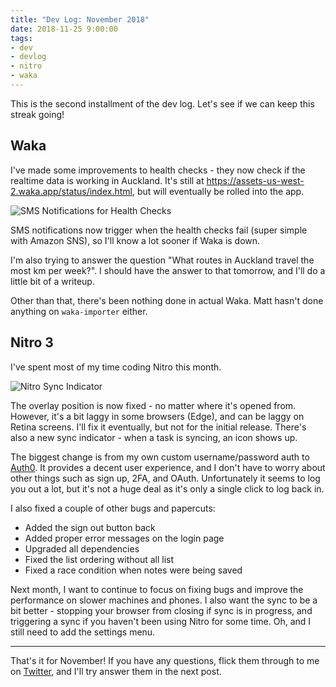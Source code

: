 ```yaml
---
title: "Dev Log: November 2018"
date: 2018-11-25 9:00:00
tags:
- dev
- devlog
- nitro
- waka
---
```


This is the second installment of the dev log. Let's see if we can keep this streak going!

## Waka
I've made some improvements to health checks - they now check if the realtime data is working in Auckland. It's still at <https://assets-us-west-2.waka.app/status/index.html>, but will eventually be rolled into the app.

![SMS Notifications for Health Checks](/images/waka-2018-healthchecks.jpg)

SMS notifications now trigger when the health checks fail (super simple with Amazon SNS), so I'll know a lot sooner if Waka is down.

I'm also trying to answer the question "What routes in Auckland travel the most km per week?". I should have the answer to that tomorrow, and I'll do a little bit of a writeup.

Other than that, there's been nothing done in actual Waka. Matt hasn't done anything on `waka-importer` either.

## Nitro 3
I've spent most of my time coding Nitro this month.

![Nitro Sync Indicator](/images/nitro-2018-sync-indicator.png)

The overlay position is now fixed - no matter where it's opened from. However, it's a bit laggy in some browsers (Edge), and can be laggy on Retina screens. I'll fix it eventually, but not for the initial release. There's also a new sync indicator - when a task is syncing, an icon shows up.

The biggest change is from my own custom username/password auth to [Auth0](https://auth0.com). It provides a decent user experience, and I don't have to worry about other things such as sign up, 2FA, and OAuth. Unfortunately it seems to log you out a lot, but it's not a huge deal as it's only a single click to log back in.

I also fixed a couple of other bugs and papercuts:

- Added the sign out button back
- Added proper error messages on the login page
- Upgraded all dependencies
- Fixed the list ordering without all list
- Fixed a race condition when notes were being saved

Next month, I want to continue to focus on fixing bugs and improve the performance on slower machines and phones. I also want the sync to be a bit better - stopping your browser from closing if sync is in progress, and triggering a sync if you haven't been using Nitro for some time. Oh, and I still need to add the settings menu.

---

That's it for November! If you have any questions, flick them through to me on [Twitter](https://twitter.com/consindo), and I'll try answer them in the next post.
